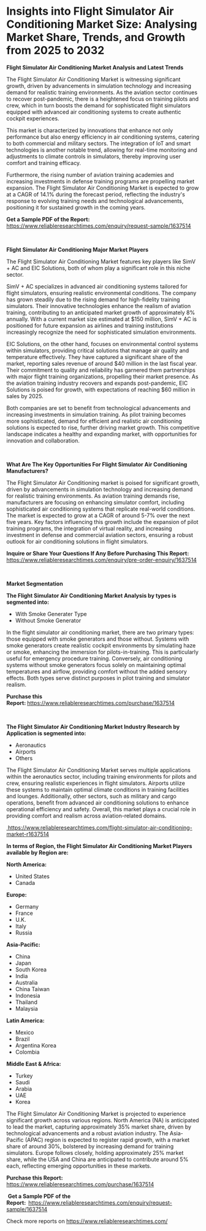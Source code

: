 <p><h1>Insights into Flight Simulator Air Conditioning Market Size: Analysing Market Share, Trends, and Growth from 2025 to 2032</h1></p><p><strong>Flight Simulator Air Conditioning Market Analysis and Latest Trends</strong></p>
<p><p>The Flight Simulator Air Conditioning Market is witnessing significant growth, driven by advancements in simulation technology and increasing demand for realistic training environments. As the aviation sector continues to recover post-pandemic, there is a heightened focus on training pilots and crew, which in turn boosts the demand for sophisticated flight simulators equipped with advanced air conditioning systems to create authentic cockpit experiences.</p><p>This market is characterized by innovations that enhance not only performance but also energy efficiency in air conditioning systems, catering to both commercial and military sectors. The integration of IoT and smart technologies is another notable trend, allowing for real-time monitoring and adjustments to climate controls in simulators, thereby improving user comfort and training efficacy.</p><p>Furthermore, the rising number of aviation training academies and increasing investments in defense training programs are propelling market expansion. The Flight Simulator Air Conditioning Market is expected to grow at a CAGR of 14.1% during the forecast period, reflecting the industry's response to evolving training needs and technological advancements, positioning it for sustained growth in the coming years.</p></p>
<p><strong>Get a Sample PDF of the Report:&nbsp;</strong> <a href="https://www.reliableresearchtimes.com/enquiry/request-sample/1637514?utm_campaign=2006&utm_medium=2&utm_source=Github&utm_content=ia&utm_term=23032025&utm_id=flight-simulator-air-conditioning">https://www.reliableresearchtimes.com/enquiry/request-sample/1637514</a></p>
<p>&nbsp;</p>
<p><strong>Flight Simulator Air Conditioning Major Market Players</strong></p>
<p><p>The Flight Simulator Air Conditioning Market features key players like SimV + AC and EIC Solutions, both of whom play a significant role in this niche sector. </p><p>SimV + AC specializes in advanced air conditioning systems tailored for flight simulators, ensuring realistic environmental conditions. The company has grown steadily due to the rising demand for high-fidelity training simulators. Their innovative technologies enhance the realism of aviation training, contributing to an anticipated market growth of approximately 8% annually. With a current market size estimated at $150 million, SimV + AC is positioned for future expansion as airlines and training institutions increasingly recognize the need for sophisticated simulation environments.</p><p>EIC Solutions, on the other hand, focuses on environmental control systems within simulators, providing critical solutions that manage air quality and temperature effectively. They have captured a significant share of the market, reporting sales revenue of around $40 million in the last fiscal year. Their commitment to quality and reliability has garnered them partnerships with major flight training organizations, propelling their market presence. As the aviation training industry recovers and expands post-pandemic, EIC Solutions is poised for growth, with expectations of reaching $60 million in sales by 2025.</p><p>Both companies are set to benefit from technological advancements and increasing investments in simulation training. As pilot training becomes more sophisticated, demand for efficient and realistic air conditioning solutions is expected to rise, further driving market growth. This competitive landscape indicates a healthy and expanding market, with opportunities for innovation and collaboration.</p></p>
<p>&nbsp;</p>
<p><strong>What Are The Key Opportunities For Flight Simulator Air Conditioning Manufacturers?</strong></p>
<p><p>The Flight Simulator Air Conditioning market is poised for significant growth, driven by advancements in simulation technology and increasing demand for realistic training environments. As aviation training demands rise, manufacturers are focusing on enhancing simulator comfort, including sophisticated air conditioning systems that replicate real-world conditions. The market is expected to grow at a CAGR of around 5-7% over the next five years. Key factors influencing this growth include the expansion of pilot training programs, the integration of virtual reality, and increasing investment in defense and commercial aviation sectors, ensuring a robust outlook for air conditioning solutions in flight simulators.</p></p>
<p><strong>Inquire or Share Your Questions If Any Before Purchasing This Report:</strong> <a href="https://www.reliableresearchtimes.com/enquiry/pre-order-enquiry/1637514?utm_campaign=2006&utm_medium=2&utm_source=Github&utm_content=ia&utm_term=23032025&utm_id=flight-simulator-air-conditioning">https://www.reliableresearchtimes.com/enquiry/pre-order-enquiry/1637514</a></p>
<p>&nbsp;</p>
<p><strong>Market Segmentation</strong></p>
<p><strong>The Flight Simulator Air Conditioning Market Analysis by types is segmented into:</strong></p>
<p><ul><li>With Smoke Generater Type</li><li>Without Smoke Generator</li></ul></p>
<p><p>In the flight simulator air conditioning market, there are two primary types: those equipped with smoke generators and those without. Systems with smoke generators create realistic cockpit environments by simulating haze or smoke, enhancing the immersion for pilots-in-training. This is particularly useful for emergency procedure training. Conversely, air conditioning systems without smoke generators focus solely on maintaining optimal temperatures and airflow, providing comfort without the added sensory effects. Both types serve distinct purposes in pilot training and simulator realism.</p></p>
<p><strong>Purchase this Report:&nbsp;</strong><a href="https://www.reliableresearchtimes.com/purchase/1637514?utm_campaign=2006&utm_medium=2&utm_source=Github&utm_content=ia&utm_term=23032025&utm_id=flight-simulator-air-conditioning">https://www.reliableresearchtimes.com/purchase/1637514</a></p>
<p>&nbsp;</p>
<p><strong>The Flight Simulator Air Conditioning Market Industry Research by Application is segmented into:</strong></p>
<p><ul><li>Aeronautics</li><li>Airports</li><li>Others</li></ul></p>
<p><p>The Flight Simulator Air Conditioning Market serves multiple applications within the aeronautics sector, including training environments for pilots and crew, ensuring realistic experiences in flight simulators. Airports utilize these systems to maintain optimal climate conditions in training facilities and lounges. Additionally, other sectors, such as military and cargo operations, benefit from advanced air conditioning solutions to enhance operational efficiency and safety. Overall, this market plays a crucial role in providing comfort and realism across aviation-related domains.</p></p>
<p><a href="https://www.reliableresearchtimes.com/flight-simulator-air-conditioning-market-r1637514?utm_campaign=2006&utm_medium=2&utm_source=Github&utm_content=ia&utm_term=23032025&utm_id=flight-simulator-air-conditioning">&nbsp;https://www.reliableresearchtimes.com/flight-simulator-air-conditioning-market-r1637514</a></p>
<p><strong>In terms of Region, the Flight Simulator Air Conditioning Market Players available by Region are:</strong></p>
<p>
    <p> <strong> North America: </strong>
        <ul>
            <li>United States</li>
            <li>Canada</li>
        </ul>
        </p> 
    <p> <strong> Europe: </strong>
        <ul>
            <li>Germany</li>
            <li>France</li>
            <li>U.K.</li>
            <li>Italy</li>
            <li>Russia</li>
        </ul>
        </p> 
    <p> <strong> Asia-Pacific: </strong>
        <ul>
            <li>China</li>
            <li>Japan</li>
            <li>South Korea</li>
            <li>India</li>
            <li>Australia</li>
            <li>China Taiwan</li>
            <li>Indonesia</li>
            <li>Thailand</li>
            <li>Malaysia</li>
        </ul>
        </p> 
    <p> <strong> Latin America: </strong>
        <ul>
            <li>Mexico</li>
            <li>Brazil</li>
            <li>Argentina Korea</li>
            <li>Colombia</li>
        </ul>
        </p> 
    <p> <strong> Middle East & Africa: </strong>
        <ul>
            <li>Turkey</li>
            <li>Saudi</li>
            <li>Arabia</li>
            <li>UAE</li>
            <li>Korea</li>
        </ul>
    </p>
    </p>
<p><p>The Flight Simulator Air Conditioning Market is projected to experience significant growth across various regions. North America (NA) is anticipated to lead the market, capturing approximately 35% market share, driven by technological advancements and a robust aviation industry. The Asia-Pacific (APAC) region is expected to register rapid growth, with a market share of around 30%, bolstered by increasing demand for training simulators. Europe follows closely, holding approximately 25% market share, while the USA and China are anticipated to contribute around 5% each, reflecting emerging opportunities in these markets.</p></p>
<p><strong>Purchase this Report: </strong><a href="https://www.reliableresearchtimes.com/purchase/1637514?utm_campaign=2006&utm_medium=2&utm_source=Github&utm_content=ia&utm_term=23032025&utm_id=flight-simulator-air-conditioning">https://www.reliableresearchtimes.com/purchase/1637514</a></p>
<p>&nbsp;<strong>Get a Sample PDF of the Report:&nbsp;&nbsp;</strong><a href="https://www.reliableresearchtimes.com/enquiry/request-sample/1637514?utm_campaign=2006&utm_medium=2&utm_source=Github&utm_content=ia&utm_term=23032025&utm_id=flight-simulator-air-conditioning">https://www.reliableresearchtimes.com/enquiry/request-sample/1637514</a></p>
<p><strong></strong></p>
<p>Check more reports on <a href="https://www.reliableresearchtimes.com/?utm_campaign=2006&utm_medium=2&utm_source=Github&utm_content=ia&utm_term=23032025&utm_id=flight-simulator-air-conditioning">https://www.reliableresearchtimes.com/</a></p>